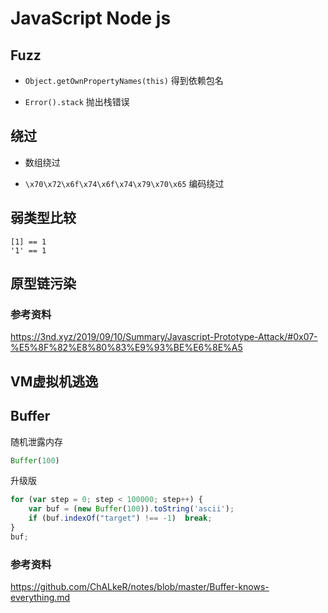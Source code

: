 # JavaScript Node js

## Fuzz

- ``Object.getOwnPropertyNames(this)`` 得到依赖包名

- ``Error().stack`` 抛出栈错误

## 绕过

- 数组绕过

- `\x70\x72\x6f\x74\x6f\x74\x79\x70\x65` 编码绕过


## 弱类型比较

```
[1] == 1
'1' == 1
```

## 原型链污染

### 参考资料

https://3nd.xyz/2019/09/10/Summary/Javascript-Prototype-Attack/#0x07-%E5%8F%82%E8%80%83%E9%93%BE%E6%8E%A5

## VM虚拟机逃逸

## Buffer

随机泄露内存
```js
Buffer(100)
```

升级版
```js
for (var step = 0; step < 100000; step++) {
    var buf = (new Buffer(100)).toString('ascii');
    if (buf.indexOf("target") !== -1)  break;
}
buf;
```


### 参考资料

https://github.com/ChALkeR/notes/blob/master/Buffer-knows-everything.md
